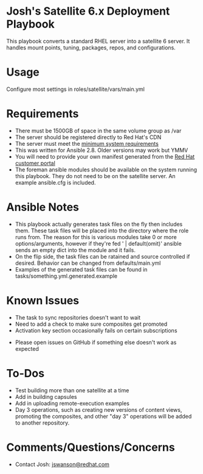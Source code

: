 # Josh's Satellite 6.x Deployment Playbook

This playbook converts a standard RHEL server into a satellite 6 server. It handles mount points, tuning, packages, repos, and configurations.

# Usage

Configure most settings in roles/satellite/vars/main.yml

# Requirements

- There must be 1500GB of space in the same volume group as /var
- The server should be registered directly to Red Hat's CDN
- The server must meet the [minimum system requirements](https://access.redhat.com/documentation/en-us/red_hat_satellite/6.6/html/installing_satellite_server_from_a_connected_network/preparing_your_environment_for_installation#system_requirements_satellite)
- This was written for Ansible 2.8. Older versions may work but YMMV
- You will need to provide your own manifest generated from the [Red Hat customer portal](https://access.redhat.com/management/subscription_allocations)
- The foreman ansible modules should be available on the system running this playbook. They do not need to be on the satellite server. An example ansible.cfg is included.

# Ansible Notes

- This playbook actually generates task files on the fly then includes them. These task files will be placed into the directory where the role runs from. The reason for this is various modules take 0 or more options/arguments, however if they're fed ' | default(omit)' ansible sends an empty dict into the module and it fails.
- On the flip side, the task files can be ratained and source controlled if desired. Behavior can be changed from defaults/main.yml
- Examples of the generated task files can be found in tasks/something.yml.generated.example 

# Known Issues

- The task to sync repositories doesn't want to wait
- Need to add a check to make sure composites get promoted
- Activation key section occasionally fails on certain subscriptions

* Please open issues on GitHub if something else doesn't work as expected

# To-Dos

- Test building more than one satellite at a time
- Add in building capsules
- Add in uploading remote-execution examples
- Day 3 operations, such as creating new versions of content views, promoting the composites, and other "day 3" operations will be added to another repository.

# Comments/Questions/Concerns

- Contact Josh: jswanson@redhat.com
